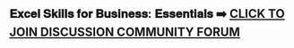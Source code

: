 ## 𝐄𝐱𝐜𝐞𝐥 𝐒𝐤𝐢𝐥𝐥𝐬 𝐟𝐨𝐫 𝐁𝐮𝐬𝐢𝐧𝐞𝐬𝐬: 𝐄𝐬𝐬𝐞𝐧𝐭𝐢𝐚𝐥𝐬 ➡️ [CLICK TO JOIN DISCUSSION COMMUNITY FORUM](https://chat.whatsapp.com/FvQEOg0NOH92QFdVjCk1cS?mode=ac_c)
